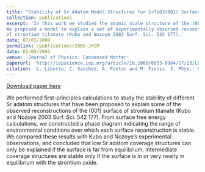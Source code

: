 ```yaml
---
title: "Stability of Sr Adatom Model Structures for SrTiO3(001) Surface Reconstructions"
collection: publications
excerpt: 'In this work we studied the atomic scale structure of the (001) surface of Strontium Titanate. 
We proposed a model to explain a set of experimentally observed reconstructions of the (001) surface
of strontium titanate (Kubo and Nozoye 2003 Surf. Sci. 542 177).' 
date: 07/03/2008
permalink: /publications/2005-JPCM
date: 02/05/2005
venue: 'Journal of Physics: Condensed Matter'
paperurl: 'http://iopscience.iop.org/article/10.1088/0953-8984/17/23/L01/pdf'
citation: 'L. Liborio, C. Sanchez, A. Paxton and M. Finnis. J. Phys.: Condensed Matter. 17, L223- L230, (2005).'
---
```


[Download paper here](http://leandro-liborio.github.io/files/paper1.pdf)

We performed first-principles calculations to study the stability
of different Sr adatom structures that have been proposed to explain some of
the observed reconstructions of the (001) surface of strontium titanate (Kubo
and Nozoye 2003 Surf. Sci. 542 177). From surface free energy calculations, we
constructed a phase diagram indicating the range of environmental conditions over which
each surface reconstruction is stable. We compared these results with Kubo and
Nozoye’s experimental observations, and concluded that low Sr adatom
coverage structures can only be explained if the surface is far from equilibrium.
Intermediate coverage structures are stable only if the surface is in or very nearly
in equilibrium with the strontium oxide.
